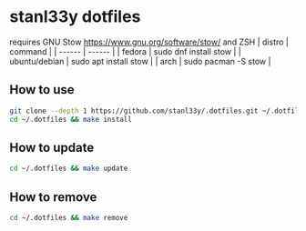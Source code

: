 # stanl33y dotfiles
requires GNU Stow https://www.gnu.org/software/stow/ and ZSH
| distro | command |
| ------ | ------ |
| fedora | sudo dnf install stow |
| ubuntu/debian | sudo apt install stow |
| arch | sudo pacman -S stow |

## How to use
```sh
git clone --depth 1 https://github.com/stanl33y/.dotfiles.git ~/.dotfiles
cd ~/.dotfiles && make install
```
## How to update
```sh
cd ~/.dotfiles && make update
```
## How to remove
```sh
cd ~/.dotfiles && make remove
```
